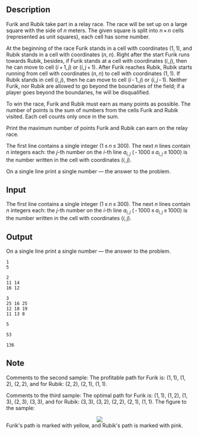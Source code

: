## Description

<div><p>Furik and Rubik take part in a relay race. The race will be set up on a large square with the side of <span class="tex-span"><i>n</i></span> meters. The given square is split into <span class="tex-span"><i>n</i> × <i>n</i></span> cells (represented as unit squares), each cell has some number.</p><p>At the beginning of the race Furik stands in a cell with coordinates <span class="tex-span">(1, 1)</span>, and Rubik stands in a cell with coordinates <span class="tex-span">(<i>n</i>, <i>n</i>)</span>. Right after the start Furik runs towards Rubik, besides, if Furik stands at a cell with coordinates <span class="tex-span">(<i>i</i>, <i>j</i>)</span>, then he can move to cell <span class="tex-span">(<i>i</i> + 1, <i>j</i>)</span> or <span class="tex-span">(<i>i</i>, <i>j</i> + 1)</span>. After Furik reaches Rubik, Rubik starts running from cell with coordinates <span class="tex-span">(<i>n</i>, <i>n</i>)</span> to cell with coordinates <span class="tex-span">(1, 1)</span>. If Rubik stands in cell <span class="tex-span">(<i>i</i>, <i>j</i>)</span>, then he can move to cell <span class="tex-span">(<i>i</i> - 1, <i>j</i>)</span> or <span class="tex-span">(<i>i</i>, <i>j</i> - 1)</span>. Neither Furik, nor Rubik are allowed to go beyond the boundaries of the field; if a player goes beyond the boundaries, he will be disqualified. </p><p>To win the race, Furik and Rubik must earn as many points as possible. The number of points is the sum of numbers from the cells Furik and Rubik visited. <span class="tex-font-style-bf">Each cell counts only once in the sum</span>.</p><p>Print the maximum number of points Furik and Rubik can earn on the relay race.</p></div><div class="input-specification"><p>The first line contains a single integer <span class="tex-span">(1 ≤ <i>n</i> ≤ 300)</span>. The next <span class="tex-span"><i>n</i></span> lines contain <span class="tex-span"><i>n</i></span> integers each: the <span class="tex-span"><i>j</i></span>-th number on the <span class="tex-span"><i>i</i></span>-th line <span class="tex-span"><i>a</i><sub class="lower-index"><i>i</i>, <i>j</i></sub></span> <span class="tex-span">( - 1000 ≤ <i>a</i><sub class="lower-index"><i>i</i>, <i>j</i></sub> ≤ 1000)</span> is the number written in the cell with coordinates <span class="tex-span">(<i>i</i>, <i>j</i>)</span>.</p></div><div class="output-specification"><p>On a single line print a single number — the answer to the problem. </p></div>

## Input

<p>The first line contains a single integer <span class="tex-span">(1 ≤ <i>n</i> ≤ 300)</span>. The next <span class="tex-span"><i>n</i></span> lines contain <span class="tex-span"><i>n</i></span> integers each: the <span class="tex-span"><i>j</i></span>-th number on the <span class="tex-span"><i>i</i></span>-th line <span class="tex-span"><i>a</i><sub class="lower-index"><i>i</i>, <i>j</i></sub></span> <span class="tex-span">( - 1000 ≤ <i>a</i><sub class="lower-index"><i>i</i>, <i>j</i></sub> ≤ 1000)</span> is the number written in the cell with coordinates <span class="tex-span">(<i>i</i>, <i>j</i>)</span>.</p>

## Output

<p>On a single line print a single number — the answer to the problem. </p>





```input1
1
5

```




```input2
2
11 14
16 12

```




```input3
3
25 16 25
12 18 19
11 13 8

```




```output1
5

```




```output2
53

```




```output3
136

```



## Note

<p>Comments to the second sample: The profitable path for Furik is: <span class="tex-span">(1, 1)</span>, <span class="tex-span">(1, 2)</span>, <span class="tex-span">(2, 2)</span>, and for Rubik: <span class="tex-span">(2, 2)</span>, <span class="tex-span">(2, 1)</span>, <span class="tex-span">(1, 1)</span>. </p><p>Comments to the third sample: The optimal path for Furik is: <span class="tex-span">(1, 1)</span>, <span class="tex-span">(1, 2)</span>, <span class="tex-span">(1, 3)</span>, <span class="tex-span">(2, 3)</span>, <span class="tex-span">(3, 3)</span>, and for Rubik: <span class="tex-span">(3, 3)</span>, <span class="tex-span">(3, 2)</span>, <span class="tex-span">(2, 2)</span>, <span class="tex-span">(2, 1)</span>, <span class="tex-span">(1, 1)</span>. The figure to the sample: </p><center> <img class="tex-graphics" src="file://Dt6m7jzD.png" style="max-width: 100.0%;max-height: 100.0%;"> </center> Furik's path is marked with yellow, and Rubik's path is marked with pink.
